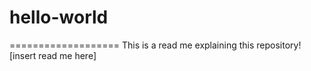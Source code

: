 # hello-world
===================
This is a read me explaining this repository!
[insert read me here]
